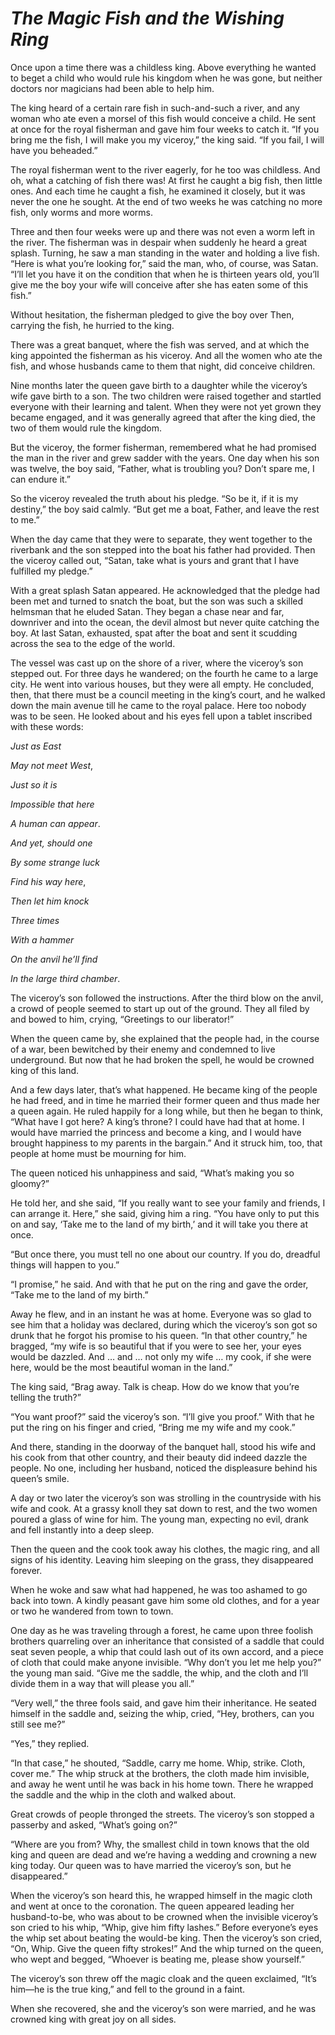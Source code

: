 # ***The Magic Fish and the Wishing Ring***



Once upon a time there was a childless king. Above everything he wanted to beget a child who would rule his kingdom when he was gone, but neither doctors nor magicians had been able to help him.

The king heard of a certain rare fish in such-and-such a river, and any woman who ate even a morsel of this fish would conceive a child. He sent at once for the royal fisherman and gave him four weeks to catch it. “If you bring me the fish, I will make you my viceroy,” the king said. “If you fail, I will have you beheaded.”

The royal fisherman went to the river eagerly, for he too was childless. And oh, what a catching of fish there was! At first he caught a big fish, then little ones. And each time he caught a fish, he examined it closely, but it was never the one he sought. At the end of two weeks he was catching no more fish, only worms and more worms.

Three and then four weeks were up and there was not even a worm left in the river. The fisherman was in despair when suddenly he heard a great splash. Turning, he saw a man standing in the water and holding a live fish. “Here is what you’re looking for,” said the man, who, of course, was Satan. “I’ll let you have it on the condition that when he is thirteen years old, you’ll give me the boy your wife will conceive after she has eaten some of this fish.”

Without hesitation, the fisherman pledged to give the boy over Then, carrying the fish, he hurried to the king.

There was a great banquet, where the fish was served, and at which the king appointed the fisherman as his viceroy. And all the women who ate the fish, and whose husbands came to them that night, did conceive children.

Nine months later the queen gave birth to a daughter while the viceroy’s wife gave birth to a son. The two children were raised together and startled everyone with their learning and talent. When they were not yet grown they became engaged, and it was generally agreed that after the king died, the two of them would rule the kingdom.

But the viceroy, the former fisherman, remembered what he had promised the man in the river and grew sadder with the years. One day when his son was twelve, the boy said, “Father, what is troubling you? Don’t spare me, I can endure it.”

So the viceroy revealed the truth about his pledge. “So be it, if it is my destiny,” the boy said calmly. “But get me a boat, Father, and leave the rest to me.”

When the day came that they were to separate, they went together to the riverbank and the son stepped into the boat his father had provided. Then the viceroy called out, “Satan, take what is yours and grant that I have fulfilled my pledge.”

With a great splash Satan appeared. He acknowledged that the pledge had been met and turned to snatch the boat, but the son was such a skilled helmsman that he eluded Satan. They began a chase near and far, downriver and into the ocean, the devil almost but never quite catching the boy. At last Satan, exhausted, spat after the boat and sent it scudding across the sea to the edge of the world.

The vessel was cast up on the shore of a river, where the viceroy’s son stepped out. For three days he wandered; on the fourth he came to a large city. He went into various houses, but they were all empty. He concluded, then, that there must be a council meeting in the king’s court, and he walked down the main avenue till he came to the royal palace. Here too nobody was to be seen. He looked about and his eyes fell upon a tablet inscribed with these words:


*Just as East*

*May not meet West*,

*Just so it is*

*Impossible that here*

*A human can appear*.

*And yet, should one*

*By some strange luck*

*Find his way here*,

*Then let him knock*

*Three times*

*With a hammer*

*On the anvil he’ll find*

*In the large third chamber*.


The viceroy’s son followed the instructions. After the third blow on the anvil, a crowd of people seemed to start up out of the ground. They all filed by and bowed to him, crying, “Greetings to our liberator!”

When the queen came by, she explained that the people had, in the course of a war, been bewitched by their enemy and condemned to live underground. But now that he had broken the spell, he would be crowned king of this land.

And a few days later, that’s what happened. He became king of the people he had freed, and in time he married their former queen and thus made her a queen again. He ruled happily for a long while, but then he began to think, “What have I got here? A king’s throne? I could have had that at home. I would have married the princess and become a king, and I would have brought happiness to my parents in the bargain.” And it struck him, too, that people at home must be mourning for him.

The queen noticed his unhappiness and said, “What’s making you so gloomy?”

He told her, and she said, “If you really want to see your family and friends, I can arrange it. Here,” she said, giving him a ring. “You have only to put this on and say, ‘Take me to the land of my birth,’ and it will take you there at once.

“But once there, you must tell no one about our country. If you do, dreadful things will happen to you.”

“I promise,” he said. And with that he put on the ring and gave the order, “Take me to the land of my birth.”

Away he flew, and in an instant he was at home. Everyone was so glad to see him that a holiday was declared, during which the viceroy’s son got so drunk that he forgot his promise to his queen. “In that other country,” he bragged, “my wife is so beautiful that if you were to see her, your eyes would be dazzled. And … and … not only my wife … my cook, if she were here, would be the most beautiful woman in the land.”

The king said, “Brag away. Talk is cheap. How do we know that you’re telling the truth?”

“You want proof?” said the viceroy’s son. “I’ll give you proof.” With that he put the ring on his finger and cried, “Bring me my wife and my cook.”

And there, standing in the doorway of the banquet hall, stood his wife and his cook from that other country, and their beauty did indeed dazzle the people. No one, including her husband, noticed the displeasure behind his queen’s smile.

A day or two later the viceroy’s son was strolling in the countryside with his wife and cook. At a grassy knoll they sat down to rest, and the two women poured a glass of wine for him. The young man, expecting no evil, drank and fell instantly into a deep sleep.

Then the queen and the cook took away his clothes, the magic ring, and all signs of his identity. Leaving him sleeping on the grass, they disappeared forever.

When he woke and saw what had happened, he was too ashamed to go back into town. A kindly peasant gave him some old clothes, and for a year or two he wandered from town to town.

One day as he was traveling through a forest, he came upon three foolish brothers quarreling over an inheritance that consisted of a saddle that could seat seven people, a whip that could lash out of its own accord, and a piece of cloth that could make anyone invisible. “Why don’t you let me help you?” the young man said. “Give me the saddle, the whip, and the cloth and I’ll divide them in a way that will please you all.”

“Very well,” the three fools said, and gave him their inheritance. He seated himself in the saddle and, seizing the whip, cried, “Hey, brothers, can you still see me?”

“Yes,” they replied.

“In that case,” he shouted, “Saddle, carry me home. Whip, strike. Cloth, cover me.” The whip struck at the brothers, the cloth made him invisible, and away he went until he was back in his home town. There he wrapped the saddle and the whip in the cloth and walked about.

Great crowds of people thronged the streets. The viceroy’s son stopped a passerby and asked, “What’s going on?”

“Where are you from? Why, the smallest child in town knows that the old king and queen are dead and we’re having a wedding and crowning a new king today. Our queen was to have married the viceroy’s son, but he disappeared.”

When the viceroy’s son heard this, he wrapped himself in the magic cloth and went at once to the coronation. The queen appeared leading her husband-to-be, who was about to be crowned when the invisible viceroy’s son cried to his whip, “Whip, give him fifty lashes.” Before everyone’s eyes the whip set about beating the would-be king. Then the viceroy’s son cried, “On, Whip. Give the queen fifty strokes!” And the whip turned on the queen, who wept and begged, “Whoever is beating me, please show yourself.”

The viceroy’s son threw off the magic cloak and the queen exclaimed, “It’s him—he is the true king,” and fell to the ground in a faint.

When she recovered, she and the viceroy’s son were married, and he was crowned king with great joy on all sides.